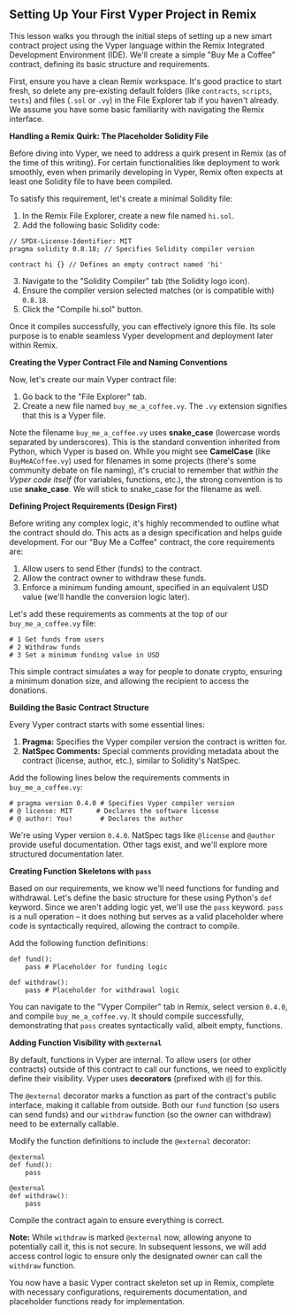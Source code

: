 ## Setting Up Your First Vyper Project in Remix

This lesson walks you through the initial steps of setting up a new smart contract project using the Vyper language within the Remix Integrated Development Environment (IDE). We'll create a simple "Buy Me a Coffee" contract, defining its basic structure and requirements.

First, ensure you have a clean Remix workspace. It's good practice to start fresh, so delete any pre-existing default folders (like `contracts`, `scripts`, `tests`) and files (`.sol` or `.vy`) in the File Explorer tab if you haven't already. We assume you have some basic familiarity with navigating the Remix interface.

**Handling a Remix Quirk: The Placeholder Solidity File**

Before diving into Vyper, we need to address a quirk present in Remix (as of the time of this writing). For certain functionalities like deployment to work smoothly, even when primarily developing in Vyper, Remix often expects at least one Solidity file to have been compiled.

To satisfy this requirement, let's create a minimal Solidity file:

1.  In the Remix File Explorer, create a new file named `hi.sol`.
2.  Add the following basic Solidity code:

```solidity
// SPDX-License-Identifier: MIT
pragma solidity 0.8.18; // Specifies Solidity compiler version

contract hi {} // Defines an empty contract named 'hi'
```

3.  Navigate to the "Solidity Compiler" tab (the Solidity logo icon).
4.  Ensure the compiler version selected matches (or is compatible with) `0.8.18`.
5.  Click the "Compile hi.sol" button.

Once it compiles successfully, you can effectively ignore this file. Its sole purpose is to enable seamless Vyper development and deployment later within Remix.

**Creating the Vyper Contract File and Naming Conventions**

Now, let's create our main Vyper contract file:

1.  Go back to the "File Explorer" tab.
2.  Create a new file named `buy_me_a_coffee.vy`. The `.vy` extension signifies that this is a Vyper file.

Note the filename `buy_me_a_coffee.vy` uses **snake_case** (lowercase words separated by underscores). This is the standard convention inherited from Python, which Vyper is based on. While you might see **CamelCase** (like `BuyMeACoffee.vy`) used for filenames in some projects (there's some community debate on file naming), it's crucial to remember that *within the Vyper code itself* (for variables, functions, etc.), the strong convention is to use **snake_case**. We will stick to snake_case for the filename as well.

**Defining Project Requirements (Design First)**

Before writing any complex logic, it's highly recommended to outline what the contract should do. This acts as a design specification and helps guide development. For our "Buy Me a Coffee" contract, the core requirements are:

1.  Allow users to send Ether (funds) to the contract.
2.  Allow the contract owner to withdraw these funds.
3.  Enforce a minimum funding amount, specified in an equivalent USD value (we'll handle the conversion logic later).

Let's add these requirements as comments at the top of our `buy_me_a_coffee.vy` file:

```vyper
# 1 Get funds from users
# 2 Withdraw funds
# 3 Set a minimum funding value in USD
```

This simple contract simulates a way for people to donate crypto, ensuring a minimum donation size, and allowing the recipient to access the donations.

**Building the Basic Contract Structure**

Every Vyper contract starts with some essential lines:

1.  **Pragma:** Specifies the Vyper compiler version the contract is written for.
2.  **NatSpec Comments:** Special comments providing metadata about the contract (license, author, etc.), similar to Solidity's NatSpec.

Add the following lines below the requirements comments in `buy_me_a_coffee.vy`:

```vyper
# pragma version 0.4.0 # Specifies Vyper compiler version
# @ license: MIT      # Declares the software license
# @ author: You!       # Declares the author
```

We're using Vyper version `0.4.0`. NatSpec tags like `@license` and `@author` provide useful documentation. Other tags exist, and we'll explore more structured documentation later.

**Creating Function Skeletons with `pass`**

Based on our requirements, we know we'll need functions for funding and withdrawal. Let's define the basic structure for these using Python's `def` keyword. Since we aren't adding logic yet, we'll use the `pass` keyword. `pass` is a null operation – it does nothing but serves as a valid placeholder where code is syntactically required, allowing the contract to compile.

Add the following function definitions:

```vyper
def fund():
    pass # Placeholder for funding logic

def withdraw():
    pass # Placeholder for withdrawal logic
```

You can navigate to the "Vyper Compiler" tab in Remix, select version `0.4.0`, and compile `buy_me_a_coffee.vy`. It should compile successfully, demonstrating that `pass` creates syntactically valid, albeit empty, functions.

**Adding Function Visibility with `@external`**

By default, functions in Vyper are internal. To allow users (or other contracts) outside of this contract to call our functions, we need to explicitly define their visibility. Vyper uses **decorators** (prefixed with `@`) for this.

The `@external` decorator marks a function as part of the contract's public interface, making it callable from outside. Both our `fund` function (so users can send funds) and our `withdraw` function (so the owner can withdraw) need to be externally callable.

Modify the function definitions to include the `@external` decorator:

```vyper
@external
def fund():
    pass

@external
def withdraw():
    pass
```

Compile the contract again to ensure everything is correct.

**Note:** While `withdraw` is marked `@external` now, allowing anyone to potentially call it, this is not secure. In subsequent lessons, we will add access control logic to ensure only the designated owner can call the `withdraw` function.

You now have a basic Vyper contract skeleton set up in Remix, complete with necessary configurations, requirements documentation, and placeholder functions ready for implementation.